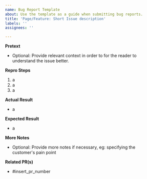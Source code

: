 ```yaml
---
name: Bug Report Template
about: Use the template as a guide when submitting bug reports.
title: 'Page/Feature: Short Issue description'
labels: ''
assignees: ''

---
```


**Pretext**
- Optional: Provide relevant context in order to for the reader to understand the issue better.

**Repro Steps**
1. a
2. a
3. a 

**Actual Result**
- a

**Expected Result**
- a

**More Notes**
- Optional: Provide more notes if necessary, eg: specifying the customer's pain point

**Related PR(s)**
- #insert_pr_number
